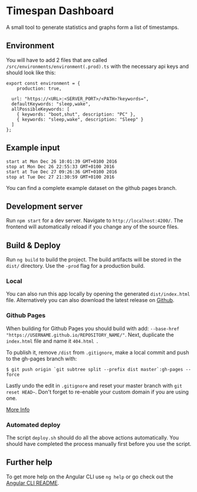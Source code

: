 # Timespan Dashboard

A small tool to generate statistics and graphs form a list of timestamps.

## Environment

You will have to add 2 files that are called `/src/environments/environment(.prod).ts` with the necessary api keys and should look like this:

```
export const environment = {
    production: true,

  url: "https://<URL>:<SERVER_PORT>/<PATH>?keywords=",
  defaultKeywords: "sleep,wake",
  allPossibleKeywords: [
    { keywords: "boot,shut", description: "PC" },
    { keywords: "sleep,wake", description: "Sleep" }
  ]
};
```

## Example input

```
start at Mon Dec 26 10:01:39 GMT+0100 2016
stop at Mon Dec 26 22:55:33 GMT+0100 2016
start at Tue Dec 27 09:26:36 GMT+0100 2016
stop at Tue Dec 27 21:30:59 GMT+0100 2016
```

You can find a complete example dataset on the github pages branch.

## Development server

Run `npm start` for a dev server. Navigate to `http://localhost:4200/`. The frontend will automatically reload if you change any of the source files.

## Build & Deploy

Run `ng build` to build the project. The build artifacts will be stored in the `dist/` directory. Use the `-prod` flag for a production build.

### Local

You can also run this app locally by opening the generated `dist/index.html` file. Alternatively you can also download the latest release on [Github](https://github.com/tuur29/timespandash/releases).

### Github Pages

When building for Github Pages you should build with add: `--base-href "https://USERNAME.github.io/REPOSITORY_NAME/"`. Next, duplicate the `index.html` file and name it `404.html `.

To publish it, remove `/dist` from `.gitignore`, make a local commit and push to the gh-pages branch with:

```
$ git push origin `git subtree split --prefix dist master`:gh-pages --force
```

Lastly undo the edit in `.gitignore` and reset your master branch with `git reset HEAD~`.
Don't forget to re-enable your custom domain if you are using one.

[More Info](http://clontz.org/blog/2014/05/08/git-subtree-push-for-deployment/)

### Automated deploy

The script `deploy.sh` should do all the above actions automatically. You should have completed the process manually first before you use the script.

## Further help

To get more help on the Angular CLI use `ng help` or go check out the [Angular CLI README](https://github.com/angular/angular-cli/blob/master/README.md).
